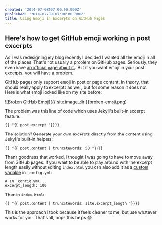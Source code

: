 ```yaml
---
created: '2014-07-08T07:00:00.000Z'
published: '2014-07-08T07:00:00.000Z'
title: Using Emoji in Excerpts on GitHub Pages
---
```


## Here's how to get GitHub emoji working in post excerpts

As I was redesigning my blog recently I decided I wanted all the emoji in all of the places. That's not usually a problem on GitHub pages. Seriously, they even have [an official page about it.][gh]. But if you want emoji in your post excerpts, you will have a problem.

[gh]: https://help.github.com/articles/emoji-on-github-pages

GitHub pages only support emoji in post or page content. In theory, that should really apply to excerpts as well, but for some reason it does not. Here is what emoji looked like on my site before:

<div></div>
<div></div>

![Broken GitHub Emoji]({{ site.image_dir }}broken-emoji.png)

The problem was this line of code which uses Jekyll's built-in excerpt feature:

```
{{ "{{ post.excerpt "}}}}
```

The solution? Generate your own excerpts directly from the content using Jekyll's built-in helpers:

```
{{ "{{ post.content | truncatewords: 50 "}}}}
```

Thank goodness that worked, I thought I was going to have to move away from GitHub pages. If you want to be able to play around with the excerpt length easily without editing `index.html` you can also add it as a [custom variable][cv] in `_config.yml`:

[cv]: http://jekyllrb.com/docs/variables/

```
# In _config.yml...
excerpt_length: 100
```

Then in `index.html`:

```
{{ "{{ post.content | truncatewords: site.excerpt_length "}}}}
```

This is the approach I took because it feels cleaner to me, but use whatever works for you. That's all, hope this helps 😎